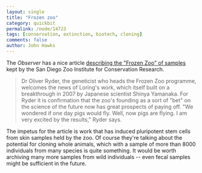 ```yaml
---
layout: single 
title: "Frozen zoo" 
category: quickbit
permalink: /node/14723
tags: [conservation, extinction, biotech, cloning] 
comments: false 
author: John Hawks 
---
```


The <i>Observer</i> has a nice article <a href="http://www.guardian.co.uk/environment/2010/aug/29/frozen-zoo-san-diego-rhino">describing the "Frozen Zoo" of samples</a> kept by the San Diego Zoo Institute for Conservation Research. 

<blockquote>Dr Oliver Ryder, the geneticist who heads the Frozen Zoo programme, welcomes the news of Loring's work, which itself built on a breakthrough in 2007 by Japanese scientist Shinya Yamanaka. For Ryder it is confirmation that the zoo's founding as a sort of "bet" on the science of the future now has great prospects of paying off. "We wondered if one day pigs would fly. Well, now pigs are flying. I am very excited by the results," Ryder says.</blockquote>

The impetus for the article is work that has induced pluripotent stem cells from skin samples held by the zoo. Of course they're talking about the potential for cloning whole animals, which with a sample of more than 8000 individuals from many species is quite something. It would be worth archiving many more samples from wild individuals -- even fecal samples might be sufficient in the future. 

